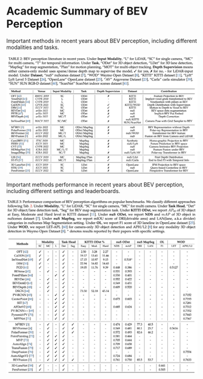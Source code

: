 # Academic Summary of BEV Perception

Important methods in recent years about BEV perception, including different modalities and tasks.


![](../../figs/important_methods.jpg)

Important methods performance in recent years about BEV perception, including different settings and leaderboards.

![](../../figs/important_methods_leaderboard.jpg)